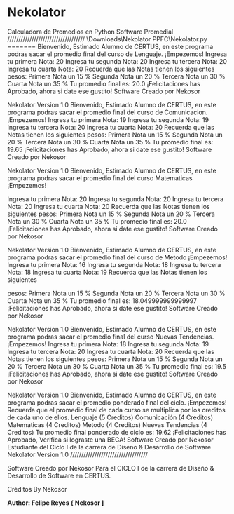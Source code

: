 # Nekolator
Calculadora de Promedios en Python
Software Promedial
///////////////////////////////////
\Downloads\Nekolator PPFC\Nekolator.py =======
Bienvenido, Estimado Alumno de CERTUS, en este
programa podras sacar el promedio final del curso
de Lenguaje.
¡Empezemos!
Ingresa tu primera Nota: 20
Ingresa tu segunda Nota: 20
Ingresa tu tercera Nota: 20
Ingresa tu cuarta Nota: 20
Recuerda que las Notas tienen los siguientes
pesos:
Primera Nota un 15 %
Segunda Nota un 20 %
Tercera Nota un 30 %
Cuarta Nota un 35 %
Tu promedio final es: 20.0
¡Felicitaciones has Aprobado, ahora si date ese
gustito!
Software Creado por Nekosor


Nekolator Version 1.0
Bienvenido, Estimado Alumno de CERTUS, en este
programa podras sacar el promedio final del curso
de Comunicacion.
¡Empezemos!
Ingresa tu primera Nota: 19
Ingresa tu segunda Nota: 19
Ingresa tu tercera Nota: 20
Ingresa tu cuarta Nota: 20
Recuerda que las Notas tienen los siguientes
pesos:
Primera Nota un 15 %
Segunda Nota un 20 %
Tercera Nota un 30 %
Cuarta Nota un 35 %
Tu promedio final es: 19.65
¡Felicitaciones has Aprobado, ahora si date ese
gustito!
Software Creado por Nekosor



Nekolator Version 1.0
Bienvenido, Estimado Alumno de CERTUS, en este
programa podras sacar el promedio final del curso
Matematicas
¡Empezemos!

Ingresa tu primera Nota: 20
Ingresa tu segunda Nota: 20
Ingresa tu tercera Nota: 20
Ingresa tu cuarta Nota: 20
Recuerda que las Notas tienen los siguientes
pesos:
Primera Nota un 15 %
Segunda Nota un 20 %
Tercera Nota un 30 %
Cuarta Nota un 35 %
Tu promedio final es: 20.0
¡Felicitaciones has Aprobado, ahora si date ese
gustito!
Software Creado por Nekosor



Nekolator Version 1.0
Bienvenido, Estimado Alumno de CERTUS, en este
programa podras sacar el promedio final del curso
de Metodo
¡Empezemos!
Ingresa tu primera Nota: 16
Ingresa tu segunda Nota: 18
Ingresa tu tercera Nota: 18
Ingresa tu cuarta Nota: 19
Recuerda que las Notas tienen los siguientes

pesos:
Primera Nota un 15 %
Segunda Nota un 20 %
Tercera Nota un 30 %
Cuarta Nota un 35 %
Tu promedio final es: 18.049999999999997
¡Felicitaciones has Aprobado, ahora si date ese
gustito!
Software Creado por Nekosor



Nekolator Version 1.0
Bienvenido, Estimado Alumno de CERTUS, en este
programa podras sacar el promedio final del curso
Nuevas Tendencias.
¡Empezemos!
Ingresa tu primera Nota: 18
Ingresa tu segunda Nota: 19
Ingresa tu tercera Nota: 20
Ingresa tu cuarta Nota: 20
Recuerda que las Notas tienen los siguientes
pesos:
Primera Nota un 15 %
Segunda Nota un 20 %
Tercera Nota un 30 %
Cuarta Nota un 35 %
Tu promedio final es: 19.5
¡Felicitaciones has Aprobado, ahora si date ese
gustito!
Software Creado por Nekosor


Nekolator Version 1.0
Bienvenido, Estimado Alumno de CERTUS, en este
programa podras sacar el promedio ponderado final
del ciclo.
¡Empezemos!
Recuerda que el promedio final de cada curso se
multiplica por los creditos de cada uno de ellos.
Lenguaje (5 Creditos)
Comunicación (4 Creditos)
Matematicas (4 Creditos)
Metodo (4 Creditos)
Nuevas Tendencias (4 Creditos)
Tu promedio final ponderado de ciclo es: 19.62
¡Felicitaciones has Aprobado, Verifica si lograste
una BECA!
Software Creado por Nekosor
Estudiante del Ciclo I de la carrera de Diseno &
Desarrollo de Software
Nekolator Version 1.0
///////////////////////////////////

Software Creado por Nekosor
Para el CICLO I de la carrera de Diseño & Desarrollo de Software en CERTUS.

Créditos By Nekosor

**Author: Felipe Reyes { Nekosor ]**
